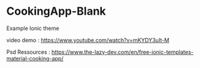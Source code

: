 # CookingApp-Blank

Example Ionic theme

video demo : https://www.youtube.com/watch?v=mKYDY3uIt-M

Psd Ressources : https://www.the-lazy-dev.com/en/free-ionic-templates-material-cooking-app/

